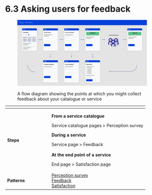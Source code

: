 # 6.3 Asking users for feedback

<figure><img src="../../.gitbook/assets/Collect feedback.png" alt=""><figcaption><p>A flow diagram showing the points at which you might collect feedback about your catalogue or service</p></figcaption></figure>

<table data-header-hidden><thead><tr><th width="131"></th><th></th></tr></thead><tbody><tr><td><strong>Steps</strong></td><td><p><strong>From a service catalogue</strong></p><p>Service catalogue pages > Perception survey</p><p></p><p><strong>During a service</strong></p><p>Service page > Feedback<br><br><strong>At the end point of a service</strong></p><p>End page > Satisfaction page</p></td></tr><tr><td><strong>Patterns</strong></td><td><a href="../7-page-templates/7.2-perception-survey.md">Perception survey</a><br><a href="../7-page-templates/7.1-feedback.md">Feedback</a><br><a href="../7-page-templates/7.3-satisfaction.md">Satisfaction</a></td></tr></tbody></table>
